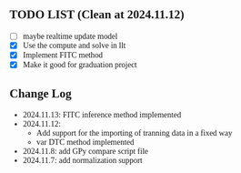 <style>
body {
    font-family: CodeNewRoman Nerd Font;
}
</style>

## TODO LIST (Clean at 2024.11.12)
- [ ] maybe realtime update model
- [x] Use the compute and solve in llt
- [x] Implement FITC method
- [x] Make it good for graduation project

## Change Log
- 2024.11.13: FITC inference method implemented
- 2024.11.12:
    - Add support for the importing of tranning data in a fixed way
    - var DTC method implemented
- 2024.11.8: add GPy compare script file
- 2024.11.7: add normalization support